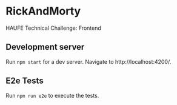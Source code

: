 # RickAndMorty

HAUFE Technical Challenge: Frontend

## Development server

Run `npm start` for a dev server. Navigate to http://localhost:4200/.

## E2e Tests

Run `npm run e2e` to execute the tests.
